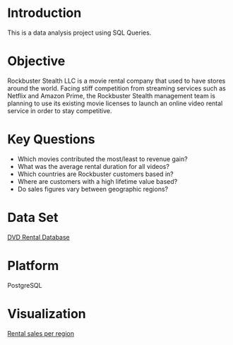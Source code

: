 # Introduction
This is a data analysis project using SQL Queries.

# Objective
Rockbuster Stealth LLC is a movie rental company that used to have stores around the
world. Facing stiff competition from streaming services such as Netflix and Amazon Prime,
the Rockbuster Stealth management team is planning to use its existing movie licenses to
launch an online video rental service in order to stay competitive.

# Key Questions
- Which movies contributed the most/least to revenue gain?
- What was the average rental duration for all videos?
- Which countries are Rockbuster customers based in?
- Where are customers with a high lifetime value based?
- Do sales figures vary between geographic regions?

# Data Set
[DVD Rental Database](http://www.postgresqltutorial.com/wp-content/uploads/2019/05/dvdrental.zip)

# Platform
PostgreSQL

# Visualization
[Rental sales per region](https://public.tableau.com/app/profile/tony.soewignjo/viz/Exercise3_10_17011121381340/Sheet1)
